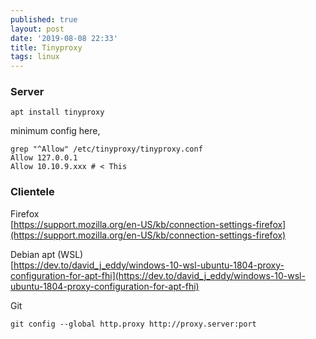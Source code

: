 ```yaml
---
published: true
layout: post
date: '2019-08-08 22:33'
title: Tinyproxy
tags: linux 
---
```

### Server

    apt install tinyproxy
    
minimum config here, 

    grep "^Allow" /etc/tinyproxy/tinyproxy.conf
    Allow 127.0.0.1
    Allow 10.10.9.xxx # < This
    
### Clientele

Firefox  
[https://support.mozilla.org/en-US/kb/connection-settings-firefox](https://support.mozilla.org/en-US/kb/connection-settings-firefox)

Debian apt (WSL)  
[https://dev.to/david_j_eddy/windows-10-wsl-ubuntu-1804-proxy-configuration-for-apt-fhi](https://dev.to/david_j_eddy/windows-10-wsl-ubuntu-1804-proxy-configuration-for-apt-fhi)

Git  

    git config --global http.proxy http://proxy.server:port
